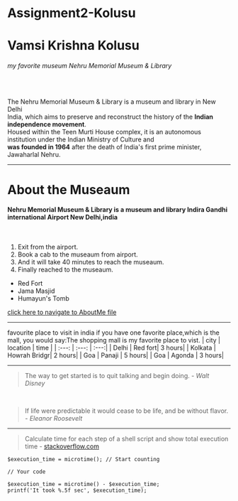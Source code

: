 # Assignment2-Kolusu


# Vamsi Krishna Kolusu

###### my favorite museum Nehru Memorial Museum & Library 

<br>

The Nehru Memorial Museum & Library is a museum and library in New Delhi <br> India, which aims to preserve and reconstruct the history of the **Indian independence movement**.<br> Housed within the Teen Murti House complex, it is an autonomous institution under the Indian Ministry of Culture and <br>
**was founded in 1964** after the death of India's first prime minister, Jawaharlal Nehru. 

---

# About the Museaum
#### Nehru Memorial Museum & Library is a museum and library Indira Gandhi international Airport New Delhi,india
<br>


1. Exit from the airport.
2. Book a cab to the museaum from airport.
3. And it will take 40 minutes to reach the museaum.
4. Finally reached to the museaum.

*  Red Fort
*  Jama Masjid
*  Humayun's Tomb

[click here to navigate to AboutMe file](AboutMe.md)

---
  favourite place to visit in india if you have one favorite place,which is the mall, you would say:The shopping mall is my favorite place to vist.
| city |  location |  time  |
| :---: |  :---:  | :---:|
| Delhi |   Red fort| 3 hours|
| Kolkata | Howrah Bridgr| 2 hours|
|  Goa |  Panaji |  5 hours|
| Goa | Agonda | 3 hours|


------

> The way to get started is to quit talking and begin doing. - *Walt Disney*
<br>

> If life were predictable it would cease to be life, and be without flavor. - *Eleanor Roosevelt*


---------

> Calculate time for each step of a shell script and show total execution time - [stackoverflow.com](https://stackoverflow.com/questions/51801292/calculate-time-for-each-step-of-a-shell-script-and-show-total-execution-time)

```
$execution_time = microtime(); // Start counting

// Your code

$execution_time = microtime() - $execution_time;
printf('It took %.5f sec', $execution_time);

```